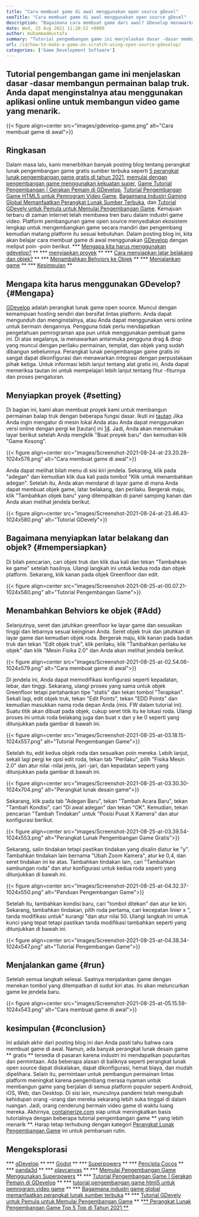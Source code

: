 ```yaml
---
title: "Cara membuat game di awal menggunakan open source gDevel" 
seoTitle: "Cara membuat game di awal menggunakan open source gDevel" 
description: "Bagaimana cara membuat game dari awal? GDevelop menawarkan UI logis yang diisi dengan banyak komponen dan perilaku untuk membangun video game untuk web, desktop, iOS, dan Android." 
date: Wed, 25 Aug 2021 11:20:52 +0000
author: muhammadmustafa
summary: "Tutorial pengembangan game ini menjelaskan dasar -dasar membangun permainan balap truk. Anda dapat menginstalnya atau menggunakan aplikasi online untuk membangun video game yang menarik." 
url: /id/how-to-make-a-game-on-scratch-using-open-source-gdevelop/
categories: ['Game Development Software']
---
```


## Tutorial pengembangan game ini menjelaskan dasar -dasar membangun permainan balap truk. Anda dapat menginstalnya atau menggunakan aplikasi online untuk membangun video game yang menarik.

{{< figure align=center src="images/gdevelop-game.png" alt="Cara membuat game di awal">}}


## **Ringkasan**
Dalam masa lalu, kami menerbitkan banyak posting blog tentang perangkat lunak pengembangan game gratis sumber terbuka seperti [5 perangkat lunak pengembangan game gratis di tahun 2021][1], [memulai dengan pengembangan game menggunakan kekuatan super][2], [Game Tutorial Pengembangan | Gerakan Pemain di GDevelop][3], [Tutorial Pengembangan Game HTML5 untuk Pemrogram Video Game][4], [Bagaimana Industri Gaming Global Memanfaatkan Perangkat Lunak Sumber Terbuka][5], dan [Tutorial GDevely untuk Pemula untuk Memulai Pengembangan Game][6 ]. Kemajuan terbaru di zaman internet telah membawa tren baru dalam industri game video. Platform pembangunan game open source menyediakan ekosistem lengkap untuk mengembangkan game secara mandiri dan pengembang kemudian matang platform itu sesuai kebutuhan. Dalam posting blog ini, kita akan belajar cara membuat game di awal menggunakan [GDevelop][7] dengan meliput poin -poin berikut.
  *** [Mengapa kita harus menggunakan gdevelop?][8] **
  *** [menyiapkan proyek][9] **
  *** [Cara menyiapkan latar belakang dan objek?][10] **
  *** [Menambahkan Behviors ke Objek][11] **
  *** [Menjalankan game][12] **
  *** [Kesimpulan][13] **

## Mengapa kita harus menggunakan GDevelop? {#Mengapa}
[GDevelop][7] adalah perangkat lunak game open source. Muncul dengan kemampuan hosting sendiri dan bersifat lintas platform. Anda dapat mengunduh dan menginstalnya, atau Anda dapat menggunakan versi online untuk bermain dengannya. Pengguna tidak perlu mendapatkan pengetahuan pemrograman apa pun untuk menggunakan pembuat game ini. Di atas segalanya, ia menawarkan antarmuka pengguna drag & drop yang muncul dengan perilaku permainan, templat, dan objek yang sudah dibangun sebelumnya. Perangkat lunak pengembangan game gratis ini sangat dapat dikonfigurasi dan menawarkan integrasi dengan perpustakaan pihak ketiga. Untuk informasi lebih lanjut tentang alat gratis ini, Anda dapat memeriksa tautan ini untuk mempelajari lebih lanjut tentang fitur -fiturnya dan proses pengaturan.

## Menyiapkan proyek {#setting}
Di bagian ini, kami akan membuat proyek kami untuk membangun permainan balap truk dengan beberapa fungsi dasar. Ikuti ini [tautan][6] Jika Anda ingin mengatur di mesin lokal Anda atau Anda dapat menggunakan versi online dengan pergi ke [tautan] ini [14].
Jadi, Anda akan menemukan layar berikut setelah Anda mengklik "Buat proyek baru" dan kemudian klik "Game Kosong".

{{< figure align=center src="images/Screenshot-2021-08-24-at-23.20.28-1024x578.png" alt="Cara membuat game di awal">}}

Anda dapat melihat bilah menu di sisi kiri jendela. Sekarang, klik pada "adegan" dan kemudian klik dua kali pada tombol "Klik untuk menambahkan adegan". Setelah itu, Anda akan mendarat di layar game di mana Anda dapat membuat objek game, latar belakang, dan perilaku. Bergerak maju, klik "Tambahkan objek baru" yang ditempatkan di panel samping kanan dan Anda akan melihat jendela berikut.

{{< figure align=center src="images/Screenshot-2021-08-24-at-23.46.43-1024x580.png" alt="Tutorial GDevely">}}


## Bagaimana menyiapkan latar belakang dan objek? {#mempersiapkan}
Di bilah pencarian, cari objek truk dan klik dua kali dan tekan "Tambahkan ke game" setelah hasilnya. Ulangi langkah ini untuk kedua roda dan objek platform. Sekarang, klik kanan pada objek Greenfloor dan edit.

{{< figure align=center src="images/Screenshot-2021-08-25-at-00.07.21-1024x580.png" alt="Tutorial Pengembangan Game">}}


## Menambahkan Behviors ke objek {#Add}
Selanjutnya, seret dan jatuhkan greenfloor ke layar game dan sesuaikan tinggi dan lebarnya sesuai keinginan Anda. Seret objek truk dan jatuhkan di layar game dan kemudian objek roda. Bergerak maju, klik kanan pada badan truk dan tekan "Edit objek truk", klik perilaku, klik "Tambahkan perilaku ke objek" dan klik "Mesin Fisika 2.0" dan Anda akan melihat jendela berikut.

{{< figure align=center src="images/Screenshot-2021-08-25-at-02.54.06-1024x579.png" alt="Cara membuat game di awal">}}

Di jendela ini, Anda dapat memodifikasi konfigurasi seperti kepadatan, lebar, dan tinggi. Sekarang, ulangi proses yang sama untuk objek Greenfloor tetapi pertahankan tipe "statis" dan tekan tombol "Terapkan". Sekali lagi, edit objek truk, tekan "Edit Points", tekan "EDD Points" dan kemudian masukkan nama roda depan Anda (mis. FW dalam tutorial ini). Suatu titik akan dibuat pada objek, cukup seret titik itu ke lokasi roda. Ulangi proses ini untuk roda belakang juga dan buat x dan y ke 0 seperti yang ditunjukkan pada gambar di bawah ini.

{{< figure align=center src="images/Screenshot-2021-08-25-at-03.18.15-1024x557.png" alt="Tutorial Pengembangan Game">}}

Setelah itu, edit kedua objek roda dan sesuaikan poin mereka. Lebih lanjut, sekali lagi pergi ke opsi edit roda, tekan tab "Perilaku", pilih "Fisika Mesin 2.0" dan atur nilai -nilai jenis, jari -jari, dan kepadatan seperti yang ditunjukkan pada gambar di bawah ini.

{{< figure align=center src="images/Screenshot-2021-08-25-at-03.30.30-1024x704.png" alt="Perangkat lunak desain game">}}

Sekarang, klik pada tab "Adegan Baru", tekan "Tambah Acara Baru", tekan "Tambah Kondisi", cari "Di awal adegan" dan tekan "OK". Kemudian, tekan pencarian "Tambah Tindakan" untuk "Posisi Pusat X Kamera" dan atur konfigurasi berikut.

{{< figure align=center src="images/Screenshot-2021-08-25-at-03.39.54-1024x553.png" alt="Perangkat Lunak Pengembangan Game Gratis">}}

Sekarang, salin tindakan tetapi pastikan tindakan yang disalin diatur ke "y". Tambahkan tindakan lain bernama "Ubah Zoom Kamera", atur ke 0,4, dan seret tindakan ini ke atas. Tambahkan tindakan lain, cari "Tambahkan sambungan roda" dan atur konfigurasi untuk kedua roda seperti yang ditunjukkan di bawah ini.

{{< figure align=center src="images/Screenshot-2021-08-25-at-04.32.37-1024x550.png" alt="Panduan Pengembangan Game">}}

Setelah itu, tambahkan kondisi baru, cari "tombol ditekan" dan atur ke kiri. Sekarang, tambahkan tindakan, pilih roda pertama, cari kecepatan linier x ", tanda modifikasi untuk" kurangi "dan atur nilai 50. Ulangi langkah ini untuk kunci yang tepat tetapi pastikan tanda modifikasi tambahkan seperti yang ditunjukkan di bawah ini.

{{< figure align=center src="images/Screenshot-2021-08-25-at-04.38.34-1024x547.png" alt="Tutorial Pengembangan Game">}}


## Menjalankan game {#run}
Setelah semua langkah selesai. Saatnya menjalankan game dengan menekan tombol yang ditempatkan di sudut kiri atas. Ini akan meluncurkan game ke jendela baru.

{{< figure align=center src="images/Screenshot-2021-08-25-at-05.15.59-1024x543.png" alt="Cara membuat game di awal">}}


## kesimpulan {#conclusion}
Ini adalah akhir dari posting blog ini dan Anda pasti tahu bahwa cara membuat game di awal. Namun, ada banyak perangkat lunak desain game ** gratis ** tersedia di pasaran karena industri ini mendapatkan popularitas dan permintaan. Ada beberapa alasan di baliknya seperti perangkat lunak open source dapat diskalakan, dapat dikonfigurasi, hemat biaya, dan mudah dipelihara. Selain itu, permintaan untuk pembangun permainan lintas platform meningkat karena pengembang merasa nyaman untuk membangun game yang berjalan di semua platform populer seperti Android, iOS, Web, dan Desktop. Di sisi lain, munculnya pandemi telah mengubah kehidupan orang -orang dan mereka sekarang lebih suka tinggal di dalam ruangan. Jadi, orang cenderung bermain video game di waktu luang mereka.
Akhirnya, [containerize.com][15] siap untuk meningkatkan basis tutorialnya dengan beberapa tutorial pengembangan game ** yang lebih menarik **. Harap tetap terhubung dengan kategori [Perangkat Lunak Pengembangan Game][16] ini untuk pembaruan rutin.

## Mengeksplorasi
  *** [gDevelop][7] **
  *** [Godot][17] **
  *** [Superpowers][18] **
  *** [Pencipta Cocos][19] **
  *** [panda3d][20] **
  *** [playcanvas][21] **
  *** [Memulai Pengembangan Game Menggunakan Superpowers][2] **
  *** [Tutorial Pengembangan Game | Gerakan Pemain di GDevelop][3] **
  *** [tutorial pengembangan game html5 untuk pemrogram video game][4] **
  *** [Bagaimana industri game global memanfaatkan perangkat lunak sumber terbuka][5] **
  *** [Tutorial GDevely untuk Pemula untuk Memulai Pengembangan Game][6] **
  *[** Perangkat Lunak Pengembangan Game Top 5 Top di Tahun 2021 **][1]

  
[1]: https://blog.containerize.com/game-development-software/top-5-free-game-development-software-in-the-year-2021/
[2]: https://blog.containerize.com/game-development-software/superpowers-animation-getting-started-with-game-development/
[3]: https://blog.containerize.com/game-development-software/game-development-tutorial-player-movement-in-gdevelop/
[4]: https://blog.containerize.com/2021/05/19/html5-game-development-tutorial-for-video-game-programmers/
[5]: https://blog.containerize.com/game-development-software/how-global-gaming-market-leveraging-open-source-software/
[6]: https://blog.containerize.com/game-development-software/game-development-tutorial-player-movement-in-gdevelop/
[7]: https://products.containerize.com/game-development-software/gdevelop/
[8]: #why
[9]: #setting
[10]: #prepare
[11]: #add
[12]: #run
[13]: #Conclusion
[14]: https://editor.gdevelop-app.com/
[15]: https://www.containerize.com/
[16]: https://products.containerize.com/game-development-software/
[17]: https://products.containerize.com/game-development-software/godot/
[18]: https://products.containerize.com/game-development-software/superpowers/
[19]: https://products.containerize.com/game-development-software/cocos-creator/
[20]: https://products.containerize.com/game-development-software/panda3d/
[21]: https://products.containerize.com/game-development-software/playcanvas/
